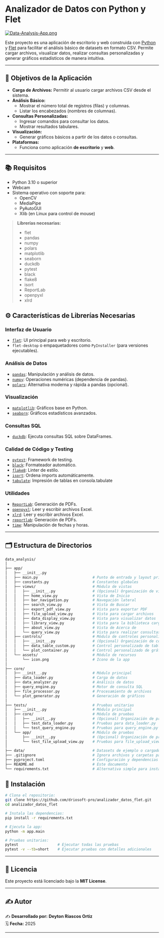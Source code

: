 # Analizador de Datos con Python y Flet

[![Data-Analysis-App.png](https://i.postimg.cc/ncG0nRrB/Data-Analysis-App.png)](https://postimg.cc/9rzGpBGQ)


Este proyecto es una aplicación de escritorio y web construida con [Python](https://www.python.org/) y [Flet](https://flet.dev/) para facilitar el análisis básico de datasets en formato CSV. Permite cargar archivos, visualizar datos, realizar consultas personalizadas y generar gráficos estadísticos de manera intuitiva.

---

## 📌 Objetivos de la Aplicación

- **Carga de Archivos:** Permitir al usuario cargar archivos CSV desde el sistema.
- **Análisis Básico:**
  - Mostrar el número total de registros (filas) y columnas.
  - Listar los encabezados (nombres de columnas).
- **Consultas Personalizadas:**
  - Ingresar comandos para consultar los datos.
  - Mostrar resultados tabulares.
- **Visualización:**
  - Generar gráficos básicos a partir de los datos o consultas.
- **Plataformas:**
  - Funciona como aplicación **de escritorio** y **web**.

---

## 📚 Requisitos

- Python 3.10 o superior
- Webcam
- Sistema operativo con soporte para:
  - OpenCV
  - MediaPipe
  - PyAutoGUI
  - Xlib (en Linux para control de mouse)

> **Librerías necesarias:**
> - flet
> - pandas
> - numpy
> - polars
> - matplotlib
> - seaborn
> - duckdb
> - pytest
> - black
> - flake8
> - isort
> - ReportLab 
> - openpyxl
> - xlrd



## ⚙️ Características de Librerías Necesarias

### Interfaz de Usuario
- [`flet`](https://pypi.org/project/flet/): UI principal para web y escritorio.
- `flet-desktop` o empaquetadores como `PyInstaller` (para versiones ejecutables).

### Análisis de Datos
- [`pandas`](https://pandas.pydata.org/): Manipulación y análisis de datos.
- [`numpy`](https://numpy.org/): Operaciones numéricas (dependencia de pandas).
- [`polars`](https://www.pola.rs/): Alternativa moderna y rápida a pandas (opcional).

### Visualización
- [`matplotlib`](https://matplotlib.org/): Gráficos base en Python.
- [`seaborn`](https://seaborn.pydata.org/): Gráficos estadísticos avanzados.

### Consultas SQL
- [`duckdb`](https://duckdb.org/): Ejecuta consultas SQL sobre DataFrames.

### Calidad de Código y Testing
- [`pytest`](https://docs.pytest.org/): Framework de testing.
- [`black`](https://github.com/psf/black): Formateador automático.
- [`flake8`](https://flake8.pycqa.org/): Linter de estilo.
- [`isort`](https://pycqa.github.io/isort/): Ordena imports automáticamente.
- [`tabulate`](https://pypi.org/project/tabulate/): Impresión de tablas en consola.tabulate

### Utilidades
- [`ReportLab`](https://www.reportlab.com/): Generación de PDFs.
- [`openpyxl`](https://openpyxl.readthedocs.io/en/stable/): Leer y escribir archivos Excel.
- [`xlrd`](https://pypi.org/project/xlrd/): Leer y escribir archivos Excel.
- [`reportlab`](https://pypi.org/project/reportlab/): Generación de PDFs.
- [`time`](https://docs.python.org/3/library/time.html): Manipulación de fechas y horas.

---

## 🗂️ Estructura de Directorios
```bash
data_analysis/
│
├── app/
│   ├── __init__.py
│   ├── main.py                         # Punto de entrada y layout principal
│   ├── constants.py                    # Constantes globales
│   ├── views/                          # Módulo de vistas
│   │   ├── __init__.py                 # (Opcional) Organización de vistas
│   │   ├── home_view.py                # Vista de Inicio
│   │   ├── bar_navigation.py           # Navegación lateral
│   │   ├── search_view.py              # Vista de Buscar
│   │   ├── export_pdf_view.py          # Vista para exportar PDF
│   │   ├── file_upload_view.py         # Vista para cargar archivos
│   │   ├── data_display_view.py        # Vista para visualizar datos
│   │   ├── library_view.py             # Vista para la biblioteca cargadas
│   │   ├── about_view.py               # Vista de Acerca de
│   │   └── query_view.py               # Vista para realizar consultas
│   ├── controls/                       # Módulo de controles personalizados
│   │   ├── __init__.py                 # (Opcional) Organización de controles
│   │   ├── data_table_custom.py        # Control personalizado de tabla
│   │   └── plot_container.py           # Control personalizado de gráficos
│   └── assets/                         # Módulo de recursos
│       └── icon.png                    # Icono de la app
│
├── core/
│   ├── __init__.py                     # Módulo principal
│   ├── data_loader.py                  # Carga de datos
│   ├── data_analyzer.py                # Análisis de datos
│   ├── query_engine.py                 # Motor de consulta SQL
│   ├── file_processor.py               # Procesamiento de archivos
│   └── plot_generator.py               # Generación de gráficos
│
├── tests/                              # Pruebas unitarias 
│   ├── __init__.py                     # Módulo principal
│   ├── core/                           # Módulo de pruebas
│   │   ├── __init__.py                 # (Opcional) Organización de pruebas
│   │   ├── test_data_loader.py         # Pruebas para data_loader.py
│   │   └── test_query_engine.py        # Pruebas para query_engine.py
│   └── app/                            # Módulo de pruebas
│       ├── __init__.py                 # (Opcional) Organización de pruebas
│       └── test_file_upload_view.py    # Pruebas para file_upload_view.py
│
├── data/                               # Datasets de ejemplo o cargados (añadir a .gitignore)
├── .gitignore                          # Ignora archivos y carpetas para Git
├── pyproject.toml                      # Configuración y dependencias (Poetry, PDM)
├── README.md                           # Este documento
└── requirements.txt                    # Alternativa simple para instalar dependencias
```

## 🚀 Instalación
```bash
# Clona el repositorio:
git clone https://github.com/driosoft-pro/analizador_datos_flet.git
cd analizador_datos_flet

# Instala las dependencias:
pip install -r requirements.txt

# Ejecuta la app:
python -m app.main

# Pruebas unitarias:
pytest                  # Ejecutar todas las pruebas
pytest -v --tb=short    # Ejecutar pruebas con detalles adicionales
```

---

## 📜 Licencia

Este proyecto está licenciado bajo la **MIT License**.

---

## ✍️ Autor

✍️ **Desarrollado por:** **Deyton Riascos Ortiz**  
🗓️ **Fecha:** 2025  

---